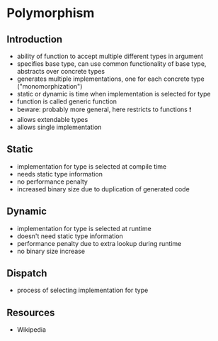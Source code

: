 # Polymorphism



## Introduction

- ability of function to accept multiple different types in argument
- specifies base type, can use common functionality of base type, abstracts over concrete types
- generates multiple implementations, one for each concrete type ("monomorphization")
- static or dynamic is time when implementation is selected for type
- function is called generic function
- beware: probably more general, here restricts to functions ❗️
- allows extendable types
- allows single implementation



## Static

- implementation for type is selected at compile time
- needs static type information
- no performance penalty
- increased binary size due to duplication of generated code



## Dynamic

- implementation for type is selected at runtime
- doesn't need static type information
- performance penalty due to extra lookup during runtime
- no binary size increase



## Dispatch

- process of selecting implementation for type



## Resources

- Wikipedia
